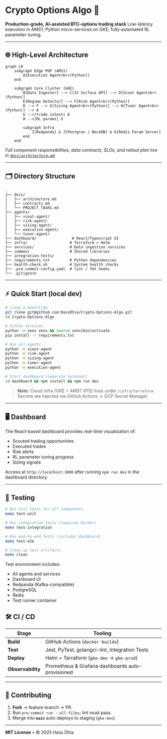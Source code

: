 # Crypto Options Algo 🚀

**Production-grade, AI-assisted BTC-options trading stack**
Low-latency execution in AMS1; Python micro-services on GKE; fully-automated RL parameter tuning.

---

## 🌐 High-Level Architecture

```mermaid
graph LR
    subgraph Edge POP (AMS1)
        A[Execution Agent<br>(Python)]
    end

    subgraph Core Cluster (GKE)
        B[Data Ingestor] --> C[IV Surface API] --> D[Scout Agent<br>(Python)]
        E[Regime Detector] --> F[Risk Agent<br>(Python)]
        D --> F --> G[Sizing Agent<br>(Python)] --> H[Tuner Agent<br>(Python)] --> A
        G -->|trade intent| A
        H -->|RL params| G

        subgraph Infra
            I[Redpanda] & J[Postgres / NocoDB] & K[Redis Param Server]
        end
    end
```

*Full component responsibilities, data contracts, SLOs, and rollout plan live in [`docs/architecture.md`](docs/architecture.md).*

---

## 🗂 Directory Structure

```
.
├── docs/
│   ├── architecture.md
│   ├── contracts.md
│   └── PROJECT_TASKS.md
├── agents/
│   ├── scout-agent/
│   ├── risk-agent/
│   ├── sizing-agent/
│   ├── execution-agent/
│   └── tuner-agent/
├── dashboard/                # React/Typescript UI
├── infra/                   # Terraform + Helm
├── services/                # Data ingestion services
├── common/                  # Shared libraries
├── integration-tests/
├── requirements.txt         # Python dependencies
├── health-check.sh          # System health checks
├── .pre-commit-config.yaml  # lint / fmt hooks
└── .gitignore
```

---

## ⚡ Quick Start (local dev)

```bash
# clone & bootstrap
git clone git@github.com:HassDhia/Crypto-Options-Algo.git
cd Crypto-Options-Algo

# Python services
python -m venv venv && source venv/bin/activate
pip install -r requirements.txt

# Run all agents
python -m scout-agent
python -m risk-agent
python -m sizing-agent
python -m tuner-agent
python -m execution-agent

# Start dashboard (separate terminal)
cd dashboard && npm install && npm run dev
```

> **Note:** Cloud infra (GKE + AMS1 VPS) lives under `/infra/terraform`.
> Secrets are injected via GitHub Actions → GCP Secret Manager.

---

## 🖥 Dashboard

The React-based dashboard provides real-time visualization of:
- Scouted trading opportunities
- Executed trades
- Risk alerts
- RL parameter tuning progress
- Sizing signals

Access at `http://localhost:3000` after running `npm run dev` in the dashboard directory.

---

## 🧪 Testing

```bash
# Run unit tests for all components
make test-unit

# Run integration tests (requires Docker)
make test-integration

# Run end-to-end tests (includes dashboard)
make test-e2e

# Clean up test artifacts
make clean
```

Test environment includes:
- All agents and services
- Dashboard UI
- Redpanda (Kafka-compatible)
- PostgreSQL
- Redis
- Test runner container

## 🛠 CI / CD

| Stage             | Tooling                                          |
| ----------------- | ------------------------------------------------ |
| **Build**         | GitHub Actions (`docker buildx`)                 |
| **Test**          | Jest, PyTest, golangci-lint, Integration Tests   |
| **Deploy**        | Helm + Terraform (`gke-dev` → `gke-prod`)        |
| **Observability** | Prometheus & Grafana dashboards auto-provisioned |

---

## 🤝 Contributing

1. **Fork** → feature branch → PR.
2. Run `pre-commit run --all-files`; lint must pass.
3. Merge into **`main`** auto-deploys to staging (`gke-dev`).

---

**MIT License** • © 2025 Hass Dhia

